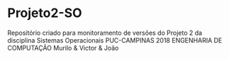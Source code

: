 # Projeto2-SO
Repositório criado para monitoramento de versões do Projeto 2 da disciplina Sistemas Operacionais
PUC-CAMPINAS 2018
ENGENHARIA DE COMPUTAÇÃO
Murilo & Victor & João
